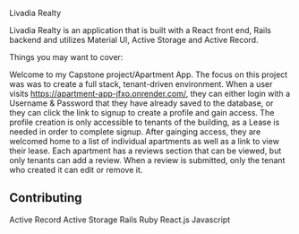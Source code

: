 Livadia Realty 




Livadia Realty is an application that is built with a React front end, Rails backend and utilizes Material UI, Active Storage and Active Record. 

Things you may want to cover:


Welcome to my Capstone project/Apartment App.  The focus on this project was was to create a full stack, tenant-driven environment. 
 When a user visits https://apartment-app-jfxo.onrender.com/, they can either login with a Username & Password that they have already saved to the database, or they can click the link to signup to create a profile and gain access. The profile creation is only accessible to tenants of the building, as a Lease is needed in order to complete signup.
  After gainging access, they are welcomed home to a list of individual apartments as well as a link to view their lease.
   Each apartment has a reviews section that can be viewed, but only tenants can add a review.  When a review is submitted, only the tenant who created it can edit or remove it. 

## Contributing
Active Record
Active Storage
Rails
Ruby
React.js
Javascript